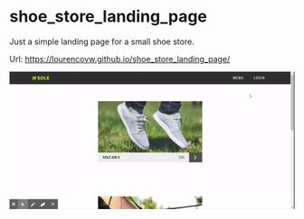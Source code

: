 # shoe_store_landing_page
Just a simple landing page for a small shoe store.

Url: https://lourencovw.github.io/shoe_store_landing_page/

<p align="center">
<img src="https://github.com/lourencovw/shoe_store_landing_page/blob/master/shoe-store-gif.gif">
</p>
